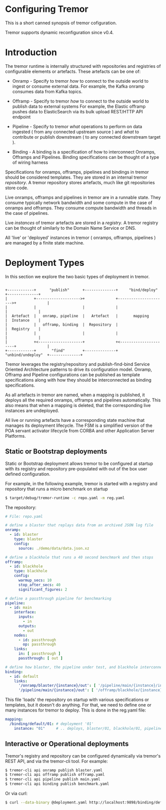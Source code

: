 # Configuring Tremor

This is a short canned synopsis of tremor cofiguration.

Tremor supports dynamic reconfiguration since v0.4.

# Introduction

The tremor runtime is internally structured with repositories and
registries of configurable elements or artefacts. These artefacts
can be one of:

* Onramp - Specify to tremor *how* to connect to the outside world to ingest or consume
  external data. For example, the Kafka onramp consumes data from Kafka topics.

* Offramp - Specify to tremor *how* to connect to the outside world to publish data to
  external systems For example, the Elastic offramp pushes data to ElasticSearch via
  its bulk upload REST/HTTP API endpoint

* Pipeline - Specify to tremor *what* operations to perform on data ingested ( from any
  connected upstream source ) and *what* to contribute or publish downstream ( to any
  connected downstream target ).

* Binding - A binding is a specification of how to interconnect Onramps, Offramps and
  Pipelines. Binding specifications can be thought of a type of wiring harness

Specifications for onramps, offramps, pipelines and bindings in tremor should be
considered templates. They are stored in an internal tremor *repository*. A tremor
repository stores artefacts, much like git repositories store code.

Live onramps, offramps and pipelines in tremor are in a runnable state. They consume
typically network bandwidth and some compute in the case of onramps and offramps. They
consume compute bandwidth and threads in the case of pipelines.

Live *instances* of tremor artefacts are stored in a *registry*. A tremor registry
can be thought of similarly to the Domain Name Service or DNS.

All 'live' or 'deployed' instances in tremor ( onramps, offramps, pipelines ) are
managed by a finite state machine.

# Deployment Types

In this section we explore the two basic types of deployment in tremor.

```text

+------------+      "publish"      +--------------+     "bind/deploy"     +--------------+
|            +-------------------->+              +---------------------->+              |
|            |                     |              |                       |              |
|  Artefact  |   onramp, pipeline  |   Artefact   |       mapping         |  Instance    |
|            |   offramp, binding  |  Repository  |                       |  Registry    |
|            |                     |              |                       |              |
|            +<--------------------+              +<----------------------+              |
+------------+       "find"        +--------------+    "unbind/undeploy"  +--------------+

```

Tremor leverages the registry/repository and publish-find-bind Service Oriented Architecture
patterns to drive its configuration model. Onramp, Offramp and Pipeline configurations can
be published as template specifications along with how they should be interconnected as
binding specifications.

As all artefacts in tremor are named, when a mapping is published, it deploys all the
required onramps, offramps and pipelines automatically. This also means that when a
mapping is deleted, that the corresponding live instances are undeployed.

All live or running artefacts have a corresponding state machine that manages its deployment
lifecycle. The FSM is a simplified version of the POA servant activator lifecycle from CORBA
and other Application Server Platforms.

## Static or Bootstrap deployments

Static or Bootstrap deployment allows tremor to be configured at startup with its registry and repository pre-populated with out of the box user defined configuration.

For example, in the following example, tremor is started with a
registry and repository that runs a micro benchmark on startup

```bash
$ target/debug/tremor-runtime -c repo.yaml -m reg.yaml
```

The repository:

```yaml
# File: repo.yaml

# define a blaster that replays data from an archived JSON log file
onramp:
  - id: blaster
    type: blaster
    config:
      source: ./demo/data/data.json.xz

# define a blackhole that runs a 40 second benchmark and then stops
offramp:
  - id: blackhole
    type: blackhole
    config:
      warmup_secs: 10
      stop_after_secs: 40
      significant_figures: 2

# define a passthrough pipeline for benchmarking
pipeline:
  - id: main
    interface:
      inputs:
        - in
      outputs:
        - out
    nodes:
      - id: passthrough
        op: passthrough
    links:
      in: [ passthrough ]
      passthrough: [ out ]

# define how blaster, the pipeline under test, and blackhole interconnect
binding: 
  - id: default
    links:
      '/onramp/blaster/{instance}/out': [ '/pipeline/main/{instance}/in' ]
      '/pipeline/main/{instance}/out': [ '/offramp/blackhole/{instance}/in' ]  
```

This file 'loads' the repository on startup with various specifications or templates, but it doesn't do anything. For that, we need to define one or many instances for tremor to deploy. This is done in the reg.yaml file:

```yaml
mapping:
  /binding/default/01: # deployment '01'
    instance: "01"     # .. deploys, blaster/01, blackhole/01, pipeline/main/01
```


## Interactive or Operational deployments

Tremor's registry and repository can be configured dynamically via tremor's REST API, and via the tremor-cli tool. For example:

```bash
$ tremor-cli api onramp publish blaster.yaml
$ tremor-cli api offramp publish offramp.yaml
$ tremor-cli api pipeline publish main.yaml
$ tremor-cli api binding publish benchmark.yaml
```

Or via curl:

```bash
$ curl --data-binary @deployment.yaml http://localhost:9898/binding/default/01
```
